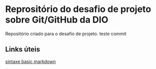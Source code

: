 # Reprositório do desafio de projeto sobre Git/GitHub da DIO
Repositório criado para o desafio de projeto.
teste commit

## Links úteis
[sintaxe basic markdown](https://www.markdownguide.org/basic-syntax/) 
